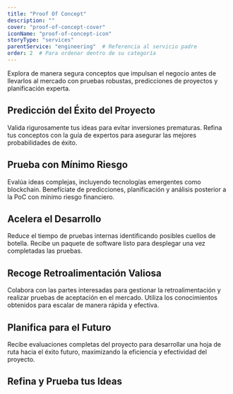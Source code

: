 ```yaml
---
title: "Proof Of Concept"
description: ""
cover: "proof-of-concept-cover"
iconName: "proof-of-concept-icon"
storyType: "services"
parentService: "engineering"  # Referencia al servicio padre
order: 2  # Para ordenar dentro de su categoría
---
```


Explora de manera segura conceptos que impulsan el negocio antes de llevarlos al mercado con pruebas robustas, predicciones de proyectos y planificación experta.

## Predicción del Éxito del Proyecto

Valida rigurosamente tus ideas para evitar inversiones prematuras. Refina tus conceptos con la guía de expertos para asegurar las mejores probabilidades de éxito.

## Prueba con Mínimo Riesgo

Evalúa ideas complejas, incluyendo tecnologías emergentes como blockchain. Benefíciate de predicciones, planificación y análisis posterior a la PoC con mínimo riesgo financiero.

## Acelera el Desarrollo

Reduce el tiempo de pruebas internas identificando posibles cuellos de botella. Recibe un paquete de software listo para desplegar una vez completadas las pruebas.

## Recoge Retroalimentación Valiosa

Colabora con las partes interesadas para gestionar la retroalimentación y realizar pruebas de aceptación en el mercado. Utiliza los conocimientos obtenidos para escalar de manera rápida y efectiva.

## Planifica para el Futuro

Recibe evaluaciones completas del proyecto para desarrollar una hoja de ruta hacia el éxito futuro, maximizando la eficiencia y efectividad del proyecto.

## Refina y Prueba tus Ideas
